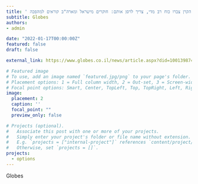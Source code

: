 ```yaml
---
title: ' חדי הקרן צברו כוח רב מדי, צריך לרסן אותם: חוקרים מישראל ומארה"ב קוראים למהפכה'
subtitle: Globes
authors:
- admin

date: "2022-01-17T00:00:00Z"
featured: false
draft: false

external_link: https://www.globes.co.il/news/article.aspx?did=1001398743

# Featured image
# To use, add an image named `featured.jpg/png` to your page's folder.
# Placement options: 1 = Full column width, 2 = Out-set, 3 = Screen-width
# Focal point options: Smart, Center, TopLeft, Top, TopRight, Left, Right, BottomLeft, Bottom, BottomRight
image:
  placement: 2
  caption: ''
  focal_point: ""
  preview_only: false

# Projects (optional).
#   Associate this post with one or more of your projects.
#   Simply enter your project's folder or file name without extension.
#   E.g. `projects = ["internal-project"]` references `content/project/deep-learning/index.md`.
#   Otherwise, set `projects = []`.
projects: 
  - options
---
```

Globes
